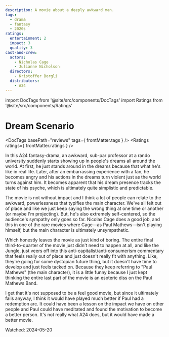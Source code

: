 ```yaml
---
description: A movie about a deeply awkward man.
tags:
  - drama
  - fantasy
  - 2020s
ratings:
  entertainment: 2
  impact: 3
  quality: 3
cast-and-crew:
  actors:
    - Nicholas Cage
    - Julianne Nicholson
  directors:
    - Kristoffer Borgli
  distributors:
    - A24
---
```

import DocTags from '@site/src/components/DocTags'
import Ratings from '@site/src/components/Ratings'

# Dream Scenario

<DocTags basePath="reviews" tags={ frontMatter.tags } />
<Ratings ratings={ frontMatter.ratings } />

In this A24 fantasy-drama, an awkward, sub-par professor at a rando university suddenly starts showing up in people's dreams all around the world. At first, he just stands around in the dreams because that what he's like in real life. <span class="minor-spoiler">Later, after an embarrassing experience with a fan, he becomes angry and his actions in the dreams turn violent just as the world turns against him.</span> It becomes apparent that his dream presence tracks the state of his psyche, which is ultimately quite simplistic and predictable.

The movie is not without impact and I think a lot of people can relate to the awkward, powerlessness that typifies the main character. We've all felt out of place and like we just keep saying the wrong thing at one time or another (or maybe I'm projecting). But, he's also extremely self-centered, so the audience's sympathy only goes so far. Nicolas Cage does a good job, and this in one of the rare movies where Cage—as Paul Mathews—isn't playing himself, but the main character is ultimately unsympathetic.

Which honestly leaves the movie as just kind of boring. The entire final third-to-quarter of the movie just didn't need to happen at all, and like the Jungle, just veers off into this anti-capitalist/anti-consumerism commentary that feels really out of place and just doesn't really fit with anything. Like, they're going for some dystopian future thing, but it doesn't have time to develop and just feels tacked on. Because they keep referring to "Paul Mathews" (the main character), it is a little funny because I just kept thinking the entire last part of the movie is an esoteric diss on the Paul Mathews Band.

I get that it's not supposed to be a feel good movie, but since it ultimately fails anyway, I think it would have played much better if Paul had a redemption arc. It could have been a lesson on the impact we have on other people and Paul could have meditated and found the motivation to become a better person. It's not really what A24 does, but it would have made a better movie.

Watched: 2024-05-20
